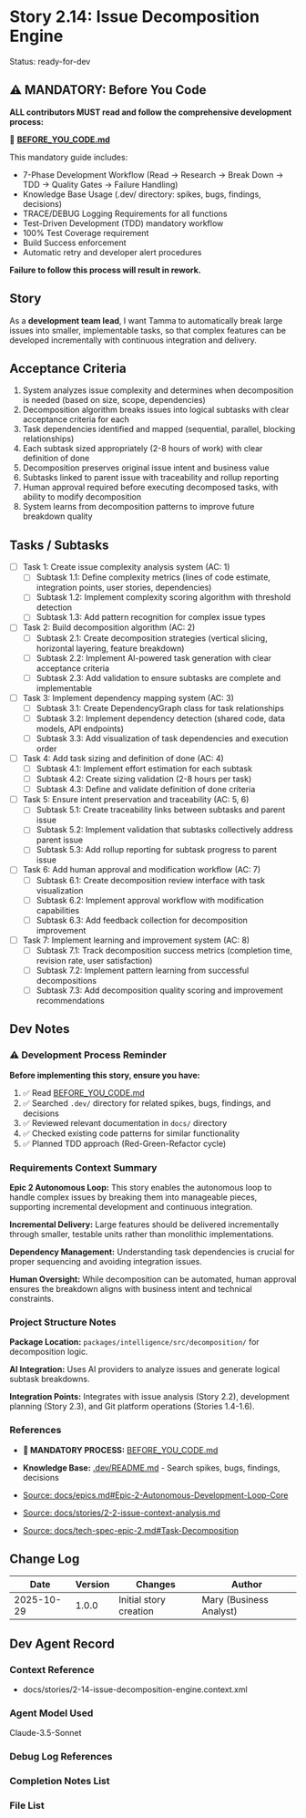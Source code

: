 # Story 2.14: Issue Decomposition Engine

Status: ready-for-dev

## ⚠️ MANDATORY: Before You Code

**ALL contributors MUST read and follow the comprehensive development process:**

📖 **[BEFORE_YOU_CODE.md](../../BEFORE_YOU_CODE.md)**

This mandatory guide includes:
- 7-Phase Development Workflow (Read → Research → Break Down → TDD → Quality Gates → Failure Handling)
- Knowledge Base Usage (.dev/ directory: spikes, bugs, findings, decisions)
- TRACE/DEBUG Logging Requirements for all functions
- Test-Driven Development (TDD) mandatory workflow
- 100% Test Coverage requirement
- Build Success enforcement
- Automatic retry and developer alert procedures

**Failure to follow this process will result in rework.**

## Story

As a **development team lead**,
I want Tamma to automatically break large issues into smaller, implementable tasks,
so that complex features can be developed incrementally with continuous integration and delivery.

## Acceptance Criteria

1. System analyzes issue complexity and determines when decomposition is needed (based on size, scope, dependencies)
2. Decomposition algorithm breaks issues into logical subtasks with clear acceptance criteria for each
3. Task dependencies identified and mapped (sequential, parallel, blocking relationships)
4. Each subtask sized appropriately (2-8 hours of work) with clear definition of done
5. Decomposition preserves original issue intent and business value
6. Subtasks linked to parent issue with traceability and rollup reporting
7. Human approval required before executing decomposed tasks, with ability to modify decomposition
8. System learns from decomposition patterns to improve future breakdown quality

## Tasks / Subtasks

- [ ] Task 1: Create issue complexity analysis system (AC: 1)
  - [ ] Subtask 1.1: Define complexity metrics (lines of code estimate, integration points, user stories, dependencies)
  - [ ] Subtask 1.2: Implement complexity scoring algorithm with threshold detection
  - [ ] Subtask 1.3: Add pattern recognition for complex issue types

- [ ] Task 2: Build decomposition algorithm (AC: 2)
  - [ ] Subtask 2.1: Create decomposition strategies (vertical slicing, horizontal layering, feature breakdown)
  - [ ] Subtask 2.2: Implement AI-powered task generation with clear acceptance criteria
  - [ ] Subtask 2.3: Add validation to ensure subtasks are complete and implementable

- [ ] Task 3: Implement dependency mapping system (AC: 3)
  - [ ] Subtask 3.1: Create DependencyGraph class for task relationships
  - [ ] Subtask 3.2: Implement dependency detection (shared code, data models, API endpoints)
  - [ ] Subtask 3.3: Add visualization of task dependencies and execution order

- [ ] Task 4: Add task sizing and definition of done (AC: 4)
  - [ ] Subtask 4.1: Implement effort estimation for each subtask
  - [ ] Subtask 4.2: Create sizing validation (2-8 hours per task)
  - [ ] Subtask 4.3: Define and validate definition of done criteria

- [ ] Task 5: Ensure intent preservation and traceability (AC: 5, 6)
  - [ ] Subtask 5.1: Create traceability links between subtasks and parent issue
  - [ ] Subtask 5.2: Implement validation that subtasks collectively address parent issue
  - [ ] Subtask 5.3: Add rollup reporting for subtask progress to parent issue

- [ ] Task 6: Add human approval and modification workflow (AC: 7)
  - [ ] Subtask 6.1: Create decomposition review interface with task visualization
  - [ ] Subtask 6.2: Implement approval workflow with modification capabilities
  - [ ] Subtask 6.3: Add feedback collection for decomposition improvement

- [ ] Task 7: Implement learning and improvement system (AC: 8)
  - [ ] Subtask 7.1: Track decomposition success metrics (completion time, revision rate, user satisfaction)
  - [ ] Subtask 7.2: Implement pattern learning from successful decompositions
  - [ ] Subtask 7.3: Add decomposition quality scoring and improvement recommendations

## Dev Notes

### ⚠️ Development Process Reminder

**Before implementing this story, ensure you have:**
1. ✅ Read [BEFORE_YOU_CODE.md](../../BEFORE_YOU_CODE.md)
2. ✅ Searched `.dev/` directory for related spikes, bugs, findings, and decisions
3. ✅ Reviewed relevant documentation in `docs/` directory
4. ✅ Checked existing code patterns for similar functionality
5. ✅ Planned TDD approach (Red-Green-Refactor cycle)


### Requirements Context Summary

**Epic 2 Autonomous Loop:** This story enables the autonomous loop to handle complex issues by breaking them into manageable pieces, supporting incremental development and continuous integration.

**Incremental Delivery:** Large features should be delivered incrementally through smaller, testable units rather than monolithic implementations.

**Dependency Management:** Understanding task dependencies is crucial for proper sequencing and avoiding integration issues.

**Human Oversight:** While decomposition can be automated, human approval ensures the breakdown aligns with business intent and technical constraints.

### Project Structure Notes

**Package Location:** `packages/intelligence/src/decomposition/` for decomposition logic.

**AI Integration:** Uses AI providers to analyze issues and generate logical subtask breakdowns.

**Integration Points:** Integrates with issue analysis (Story 2.2), development planning (Story 2.3), and Git platform operations (Stories 1.4-1.6).

### References

- **🔴 MANDATORY PROCESS:** [BEFORE_YOU_CODE.md](../../BEFORE_YOU_CODE.md)
- **Knowledge Base:** [.dev/README.md](../../.dev/README.md) - Search spikes, bugs, findings, decisions

- [Source: docs/epics.md#Epic-2-Autonomous-Development-Loop-Core](F:\Code\Repos\Tamma\docs\epics.md#Epic-2-Autonomous-Development-Loop-Core)
- [Source: docs/stories/2-2-issue-context-analysis.md](F:\Code\Repos\Tamma\docs\stories\2-2-issue-context-analysis.md)
- [Source: docs/tech-spec-epic-2.md#Task-Decomposition](F:\Code\Repos\Tamma\docs\tech-spec-epic-2.md#Task-Decomposition)

## Change Log

| Date       | Version | Changes                | Author                  |
| ---------- | ------- | ---------------------- | ----------------------- |
| 2025-10-29 | 1.0.0   | Initial story creation | Mary (Business Analyst) |

## Dev Agent Record

### Context Reference

- docs/stories/2-14-issue-decomposition-engine.context.xml

### Agent Model Used

Claude-3.5-Sonnet

### Debug Log References

### Completion Notes List

### File List
